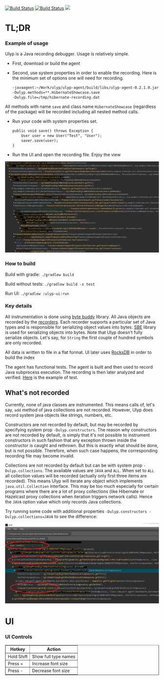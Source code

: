 [![Build Status](https://travis-ci.com/0xaa4eb/ulyp.svg?branch=master)](https://travis-ci.com/0xaa4eb/ulyp)
[![Build Status](https://circleci.com/gh/0xaa4eb/ulyp/tree/master.svg?style=svg)](https://circleci.com/gh/0xaa4eb/ulyp/tree/master)
[![](https://tokei.rs/b1/github/0xaa4eb/ulyp)](https://github.com/0xaa4eb/ulyp)

# TL;DR

### Example of usage

Ulyp is a Java recording debugger. Usage is relatively simple.

* First, download or build the agent
* Second, use system properties in order to enable the recording. Here is the minimum set of options one will need for recording.
    
    
    ```
    -javaagent:~/Work/ulyp/ulyp-agent/build/libs/ulyp-agent-0.2.1.0.jar
    -Dulyp.methods=**.HibernateShowcase.save
    -Dulyp.file=/tmp/hibernate-recording.dat
    ```
    
    
All methods with name `save` and class name `HibernateShowcase` (regardless of the package) will be recorded including all nested method calls.
    

* Run your code with system properties set.
    
    
    ```
    public void save() throws Exception {
        User user = new User("Test", "User");
        saver.save(user);
    }
    ```

* Run the UI and open the recording file. Enjoy the view

![Hibernate call recorded](https://github.com/0xaa4eb/ulyp/blob/master/images/hibernate.png)

### How to build

Build with gradle:
    `./gradlew build`

Build without tests:
`./gradlew build -x test`

Run UI:
    `./gradlew :ulyp-ui:run`

### Key details

All instrumentation is done using [byte buddy](https://github.com/raphw/byte-buddy) library. 
All Java objects are recorded by the [recorders](https://github.com/0xaa4eb/ulyp/tree/master/ulyp-common/src/main/java/com/ulyp/core/recorders). 
Each recorder supports a particular set of Java types and is responsible for serializing object 
values into bytes. [SBE](https://github.com/real-logic/simple-binary-encoding) library is used for serializing objects into bytes.
Note that Ulyp doesn't fully serialize objects. Let's say, for `String` the first couple of hundred symbols are only recorded. 


All data is written to file in a flat format. UI later uses [RocksDB](https://github.com/facebook/rocksdb) in order to build the index


The agent has functional tests. The agent is built and then used to record Java subprocess execution. 
The recording is then later analyzed and verified. [Here](https://github.com/0xaa4eb/ulyp/blob/master/ulyp-agent-tests/src/test/java/com/agent/tests/recorders/CharRecorderTest.java) is the example of test. 

## What's not recorded

Currently, none of java classes are instrumented. This means calls of, let's say, `add` method of java
collections are not recorded. However, Ulyp does record system java objects like strings, numbers, etc.


Constructors are not recorded by default, but may be recorded by specifying system prop `-Dulyp.constructors`. The reason why constructors
are not recorded by default, is simply that it's not possible to instrument constructors in such fashion that any exception thrown inside the constructor
is caught and rethrown. But this is exactly what should be done, but is not possible. Therefore, when such case happens, the corresponding recording file 
may become invalid. 

Collections are not recorded by default but can be with system prop `-Dulyp.collections`. The available values are `JAVA` 
and `ALL`. When set to `ALL` all collection values will be recorded (actually only first three items are recorded). This means Ulyp
will iterate any object which implements `java.util.Collection` interface. This may be too much especially for certain programs
where there are a lot of proxy collections (like Hibernate or Hazelcast proxy collections when iteration triggers network calls).
Hence the `JAVA` option value which only records Java collections.

Try running some code with additional properties `-Dulyp.constructors -Dulyp.collections=JAVA` to see the difference:

![Hibernate call recorded with constructors](https://github.com/0xaa4eb/ulyp/blob/master/images/hibernate_constructors.png)

# UI

### UI Controls

<table border="1">
<tr>
		<th>Hotkey</th>
		<th>Action</th>
</tr>
<tr><td>Hold Shift</td><td>Show full type names</td></tr>
<tr><td>Press =</td><td>Increase font size</td></tr>
<tr><td>Press -</td><td>Decrease font size</td></tr>
</table>